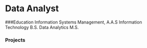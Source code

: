 # Data Analyst

###Education
Information Systems Management, A.A.S
Information Technology B.S.
Data Analytics M.S.

### Projects

